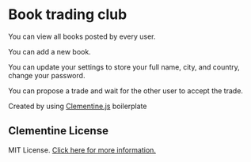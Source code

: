 # Book trading club

You can view all books posted by every user.

You can add a new book.

You can update your settings to store your full name, city, and country, change your password.

You can propose a trade and wait for the other user to accept the trade.


Created by using [Clementine.js](https://github.com/johnstonbl01/clementinejs-fcc.git) boilerplate 

## Clementine License

MIT License. [Click here for more information.](LICENSE.md)
